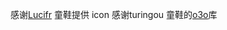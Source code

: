 感谢[Lucifr](http://lucifr.com/2013/08/01/o3o-workflow-for-alfred/) 童鞋提供 icon
感谢turingou 童鞋的[o3o](https://github.com/turingou/o3o)库
